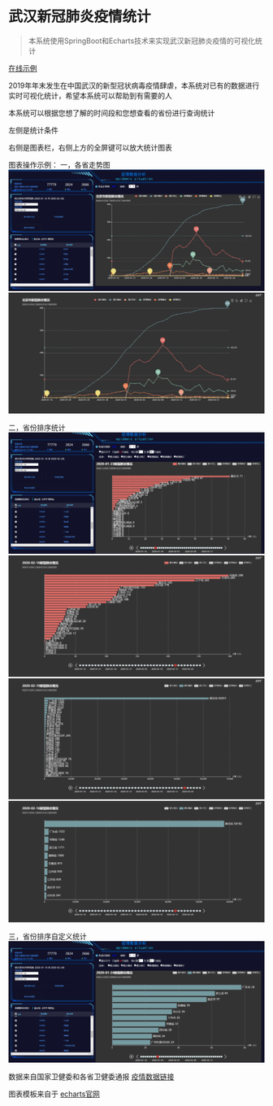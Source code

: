 # 武汉新冠肺炎疫情统计


> 本系统使用SpringBoot和Echarts技术来实现武汉新冠肺炎疫情的可视化统计


[在线示例](http://www.aly1.wang/yq)


2019年年末发生在中国武汉的新型冠状病毒疫情肆虐，本系统对已有的数据进行实时可视化统计，希望本系统可以帮助到有需要的人

本系统可以根据您想了解的时间段和您想查看的省份进行查询统计

左侧是统计条件

右侧是图表栏，右侧上方的全屏键可以放大统计图表

图表操作示例：
一，各省走势图
![各省走势图](./img/各省走势图.jpg)
![各省走势图](./img/各省走势图全屏.jpg)

二，省份排序统计
![省份排序统计](./img/省份排序统计.jpg)
![省份排序统计](./img/省份排序统计全屏1.jpg)
![省份排序统计](./img/省份排序统计全屏2.jpg)
![省份排序统计](./img/省份排序统计全屏3.jpg)

三，省份排序自定义统计
![省份排序自定义统计](./img/省份排序自定义统计.jpg) 
 
数据来自国家卫健委和各省卫健委通报 [疫情数据链接](http://2019ncov.chinacdc.cn/2019-nCoV/)
 
图表模板来自于 [echarts官网](https://www.echartsjs.com/zh/index.html)

